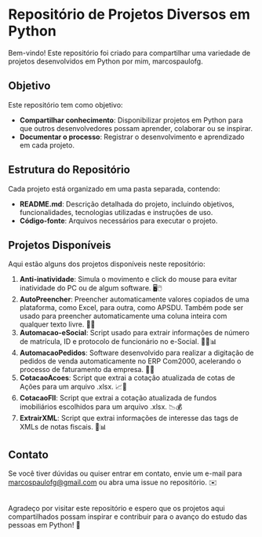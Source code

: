 # Repositório de Projetos Diversos em Python
Bem-vindo! Este repositório foi criado para compartilhar uma variedade de projetos desenvolvidos em Python por mim, marcospaulofg.

## Objetivo
Este repositório tem como objetivo:

- **Compartilhar conhecimento**: Disponibilizar projetos em Python para que outros desenvolvedores possam aprender, colaborar ou se inspirar.
- **Documentar o processo**: Registrar o desenvolvimento e aprendizado em cada projeto.

## Estrutura do Repositório

Cada projeto está organizado em uma pasta separada, contendo:

- **README.md**: Descrição detalhada do projeto, incluindo objetivos, funcionalidades, tecnologias utilizadas e instruções de uso.
- **Código-fonte**: Arquivos necessários para executar o projeto.

## Projetos Disponíveis

Aqui estão alguns dos projetos disponíveis neste repositório:

1. **Anti-inatividade**: Simula o movimento e click do mouse para evitar inatividade do PC ou de algum software. 🖥️🖱️
2. **AutoPreencher**: Preencher automaticamente valores copiados de uma plataforma, como Excel, para outra, como APSDU. Também pode ser usado para preencher automaticamente uma coluna inteira com qualquer texto livre. 🤖📝
3. **Automacao-eSocial**: Script usado para extrair informações de número de matrícula, ID e protocolo de funcionário no e-Social. 👨‍💼📊
4. **AutomacaoPedidos**: Software desenvolvido para realizar a digitação de pedidos de venda automaticamente no ERP Com2000, acelerando o processo de faturamento da empresa. 🤖🧾
5. **CotacaoAcoes**: Script que extrai a cotação atualizada de cotas de Ações para um arquivo .xlsx. 📈💸
6. **CotacaoFII**: Script que extrai a cotação atualizada de fundos imobiliários escolhidos para um arquivo .xlsx. 📉💰
7. **ExtrairXML**: Script que extrai informações de interesse das tags de XMLs de notas fiscais. 📄📊

## Contato

Se você tiver dúvidas ou quiser entrar em contato, envie um e-mail para marcospaulofg@gmail.com ou abra uma issue no repositório. ✉️
##
Agradeço por visitar este repositório e espero que os projetos aqui compartilhados possam inspirar e contribuir para o avanço do estudo das pessoas em Python! 🚀
